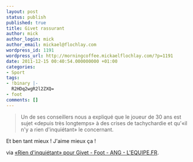 ```yaml
---
layout: post
status: publish
published: true
title: Givet rassurant
author: mick
author_login: mick
author_email: mickael@flochlay.com
wordpress_id: 1191
wordpress_url: http://morningcoffee.mickaelflochlay.com/?p=1191
date: 2011-12-15 00:40:54.000000000 +01:00
categories:
- Sport
tags:
- !binary |-
  R2HDq2wgR2l2ZXQ=
- foot
comments: []
---
```

<blockquote>Un de ses conseillers nous a expliqué que le joueur de 30 ans est sujet «depuis très longtemps» à des crises de tachychardie et qu'«il n'y a rien d'inquiétant» le concernant.</blockquote>
Et ben tant mieux ! J'aime mieux ça !

via <a href="http://www.lequipe.fr/Football/breves2011/20111214_074944_-rien-d-inquietant-pour-givet.html#xtor=RSS-1">«Rien d'inquiétant» pour Givet - Foot - ANG - L'EQUIPE.FR</a>.
